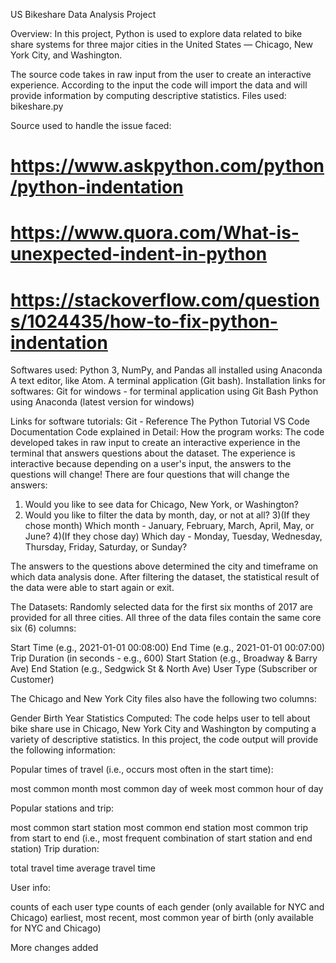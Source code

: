 ﻿US Bikeshare Data Analysis Project

Overview:
In this project, Python is used to explore data related to bike share systems for three major cities in the United States — Chicago, New York City, and Washington.

The source code takes in raw input from the user to create an interactive experience.
According to the input the code will import the data and will provide information by computing descriptive statistics.
Files used:
bikeshare.py

Source used to handle the issue faced:
# https://www.askpython.com/python/python-indentation
# https://www.quora.com/What-is-unexpected-indent-in-python
# https://stackoverflow.com/questions/1024435/how-to-fix-python-indentation

Softwares used:
Python 3, NumPy, and Pandas all installed using Anaconda
A text editor, like Atom.
A terminal application (Git bash).
Installation links for softwares:
Git for windows - for terminal application using Git Bash
Python using Anaconda (latest version for windows)

Links for software tutorials:
Git - Reference
The Python Tutorial
VS Code Documentation
Code explained in Detail:
How the program works:
The code developed takes in raw input to create an interactive experience in the terminal that answers questions about the dataset. The experience is interactive because depending on a user's input, the answers to the questions will change! There are four questions that will change the answers:

1) Would you like to see data for Chicago, New York, or Washington?
2) Would you like to filter the data by month, day, or not at all?
3)(If they chose month) Which month - January, February, March, April, May, or June?
4)(If they chose day) Which day - Monday, Tuesday, Wednesday, Thursday, Friday, Saturday, or Sunday?

The answers to the questions above determined the city and timeframe on which data analysis done. After filtering the dataset, the statistical result of the data were able to start again or exit.

The Datasets:
Randomly selected data for the first six months of 2017 are provided for all three cities. All three of the data files contain the same core six (6) columns:

Start Time (e.g., 2021-01-01 00:08:00)
End Time (e.g., 2021-01-01 00:07:00)
Trip Duration (in seconds - e.g., 600)
Start Station (e.g., Broadway & Barry Ave)
End Station (e.g., Sedgwick St & North Ave)
User Type (Subscriber or Customer)

The Chicago and New York City files also have the following two columns:

Gender
Birth Year
Statistics Computed:
The code helps user to tell about bike share use in Chicago, New York City and Washington by computing a variety of descriptive statistics. In this project, the code output will provide the following information:

Popular times of travel (i.e., occurs most often in the start time):

most common month
most common day of week
most common hour of day

Popular stations and trip:

most common start station
most common end station
most common trip from start to end (i.e., most frequent combination of start station and end station)
Trip duration:

total travel time
average travel time

User info:

counts of each user type
counts of each gender (only available for NYC and Chicago)
earliest, most recent, most common year of birth (only available for NYC and Chicago)


More changes added